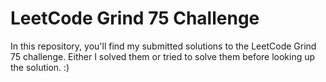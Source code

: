 # LeetCode Grind 75 Challenge
In this repository, you'll find my submitted solutions to the LeetCode Grind 75 challenge. Either I solved them or tried to solve them before looking up the solution. :)

